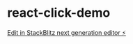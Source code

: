 # react-click-demo

[Edit in StackBlitz next generation editor ⚡️](https://stackblitz.com/~/github.com/kishorsinghgour/react-click-demo)